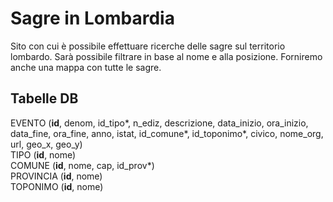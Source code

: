 <h1>Sagre in Lombardia</h1>

Sito con cui è possibile effettuare ricerche delle sagre sul territorio lombardo. Sarà possibile filtrare in base al nome e alla posizione. Forniremo anche una mappa con tutte le sagre.

<h2>Tabelle DB</h2>
EVENTO (<b>id</b>, denom, id_tipo*, n_ediz, descrizione, data_inizio, ora_inizio, data_fine, ora_fine, anno, istat, id_comune*, id_toponimo*, civico, nome_org, url, geo_x, geo_y) <br>
TIPO (<b>id</b>, nome) <br>
COMUNE (<b>id</b>, nome, cap, id_prov*) <br>
PROVINCIA (<b>id</b>, nome) <br>
TOPONIMO (<b>id</b>, nome) <br>